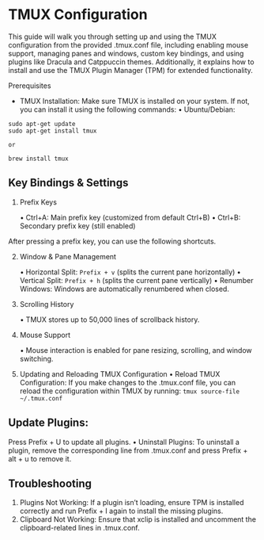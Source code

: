 # TMUX Configuration

This guide will walk you through setting up and using the TMUX configuration from the provided .tmux.conf file, including enabling mouse support, managing panes and windows, custom key bindings, and using plugins like Dracula and Catppuccin themes. Additionally, it explains how to install and use the TMUX Plugin Manager (TPM) for extended functionality.

Prerequisites

- TMUX Installation:
Make sure TMUX is installed on your system. If not, you can install it using the following commands:
	•	Ubuntu/Debian:

``` 
sudo apt-get update
sudo apt-get install tmux

or 

brew install tmux
```

## Key Bindings & Settings

1. Prefix Keys

	•	Ctrl+A: Main prefix key (customized from default Ctrl+B)
	•	Ctrl+B: Secondary prefix key (still enabled)

After pressing a prefix key, you can use the following shortcuts.

2. Window & Pane Management

	•	Horizontal Split: `Prefix + v` (splits the current pane horizontally)
	•	Vertical Split: `Prefix + h` (splits the current pane vertically)
	•	Renumber Windows: Windows are automatically renumbered when closed.

3. Scrolling History

	•	TMUX stores up to 50,000 lines of scrollback history.

4. Mouse Support

	•	Mouse interaction is enabled for pane resizing, scrolling, and window switching.

5. Updating and Reloading TMUX Configuration
	•	Reload TMUX Configuration:
If you make changes to the .tmux.conf file, you can reload the configuration within TMUX by running:
`tmux source-file ~/.tmux.conf`

## Update Plugins:
Press Prefix + U to update all plugins.
	•	Uninstall Plugins:
To uninstall a plugin, remove the corresponding line from .tmux.conf and press Prefix + alt + u to remove it.

## Troubleshooting
1.	Plugins Not Working:
If a plugin isn’t loading, ensure TPM is installed correctly and run Prefix + I again to install the missing plugins.
2.	Clipboard Not Working:
Ensure that xclip is installed and uncomment the clipboard-related lines in .tmux.conf.
